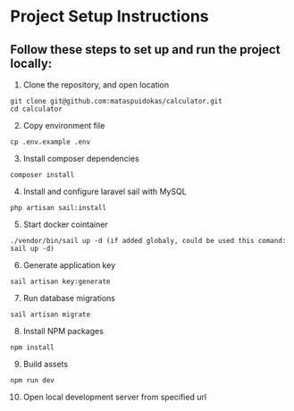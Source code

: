# Project Setup Instructions

## Follow these steps to set up and run the project locally:

1. Clone the repository, and open location

```
git clone git@github.com:mataspuidokas/calculator.git
cd calculator
```

2. Copy environment file

```
cp .env.example .env
```

3. Install composer dependencies

```
composer install
```

4. Install and configure laravel sail with MySQL

```
php artisan sail:install
```

5. Start docker cointainer

```
./vendor/bin/sail up -d (if added globaly, could be used this comand: sail up -d)
```

6. Generate application key

```
sail artisan key:generate
```

7. Run database migrations

```
sail artisan migrate
```

8. Install NPM packages

```
npm install
```

9. Build assets

```
npm run dev
```

10. Open local development server from specified url
